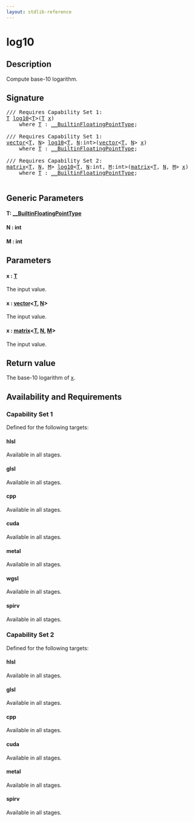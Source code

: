 ```yaml
---
layout: stdlib-reference
---
```


# log10

## Description

Compute base-10 logarithm.



## Signature 

<pre>
/// Requires Capability Set 1:
<a href="log10.md#typeparam-T" class="code_type">T</a> <a href="log10.md">log10</a>&lt;<a href="log10.md#typeparam-T" class="code_type">T</a>&gt;(<a href="log10.md#typeparam-T" class="code_type">T</a> <a href="log10.md#decl-x" class="code_param">x</a>)
    <span class='code_keyword'>where</span> <a href="log10.md#typeparam-T" class="code_type">T</a> : <a href="../interfaces/0_builtinfloatingpointtype-029hm/index.md" class="code_type">__BuiltinFloatingPointType</a>;

/// Requires Capability Set 1:
<a href="../types/vector/index.md" class="code_type">vector</a>&lt;<a href="log10.md#typeparam-T" class="code_type">T</a>, <a href="log10.md#decl-N" class="code_var">N</a>&gt; <a href="log10.md">log10</a>&lt;<a href="log10.md#typeparam-T" class="code_type">T</a>, <a href="log10.md#decl-N" class="code_var">N</a>:<span class="code_keyword">int</span>&gt;(<a href="../types/vector/index.md" class="code_type">vector</a>&lt;<a href="log10.md#typeparam-T" class="code_type">T</a>, <a href="log10.md#decl-N" class="code_var">N</a>&gt; <a href="log10.md#decl-x" class="code_param">x</a>)
    <span class='code_keyword'>where</span> <a href="log10.md#typeparam-T" class="code_type">T</a> : <a href="../interfaces/0_builtinfloatingpointtype-029hm/index.md" class="code_type">__BuiltinFloatingPointType</a>;

/// Requires Capability Set 2:
<a href="../types/matrix/index.md" class="code_type">matrix</a>&lt;<a href="log10.md#typeparam-T" class="code_type">T</a>, <a href="log10.md#decl-N" class="code_var">N</a>, <a href="log10.md#decl-M" class="code_var">M</a>&gt; <a href="log10.md">log10</a>&lt;<a href="log10.md#typeparam-T" class="code_type">T</a>, <a href="log10.md#decl-N" class="code_var">N</a>:<span class="code_keyword">int</span>, <a href="log10.md#decl-M" class="code_var">M</a>:<span class="code_keyword">int</span>&gt;(<a href="../types/matrix/index.md" class="code_type">matrix</a>&lt;<a href="log10.md#typeparam-T" class="code_type">T</a>, <a href="log10.md#decl-N" class="code_var">N</a>, <a href="log10.md#decl-M" class="code_var">M</a>&gt; <a href="log10.md#decl-x" class="code_param">x</a>)
    <span class='code_keyword'>where</span> <a href="log10.md#typeparam-T" class="code_type">T</a> : <a href="../interfaces/0_builtinfloatingpointtype-029hm/index.md" class="code_type">__BuiltinFloatingPointType</a>;

</pre>

## Generic Parameters

####  <a id="typeparam-T"></a>T: [\_\_BuiltinFloatingPointType](../interfaces/0_builtinfloatingpointtype-029hm/index.md)
####  <a id="decl-N"></a>N  : int
####  <a id="decl-M"></a>M  : int

## Parameters

####  <a id="decl-x"></a>x  : [T](log10.md#typeparam-T)
The input value.

####  <a id="decl-x"></a>x  : [vector](../types/vector/index.md)\<[T](../types/vector/index.md#typeparam-T), [N](../types/vector/index.md#decl-N)\>
The input value.

####  <a id="decl-x"></a>x  : [matrix](../types/matrix/index.md)\<[T](../types/matrix/t-0.md), [N](../types/matrix/index.md#decl-N), [M](../types/matrix/index.md#decl-M)\>
The input value.


## Return value
The base-10 logarithm of <span class='code'><a href="log10.md#decl-x" class="code_param">x</a></span>.


## Availability and Requirements

### Capability Set 1

Defined for the following targets:

#### hlsl
Available in all stages.

#### glsl
Available in all stages.

#### cpp
Available in all stages.

#### cuda
Available in all stages.

#### metal
Available in all stages.

#### wgsl
Available in all stages.

#### spirv
Available in all stages.


### Capability Set 2

Defined for the following targets:

#### hlsl
Available in all stages.

#### glsl
Available in all stages.

#### cpp
Available in all stages.

#### cuda
Available in all stages.

#### metal
Available in all stages.

#### spirv
Available in all stages.




<script>
// Fix .md links to .html when on ReadTheDocs
if (window.location.hostname.includes('readthedocs') || 
    window.location.hostname.includes('rtfd.io')) {
  document.addEventListener('DOMContentLoaded', function() {
    const links = document.querySelectorAll('a');
    links.forEach(link => {
      if (link.getAttribute('href') && link.getAttribute('href').endsWith('.md')) {
        link.href = link.href.replace(/\.md($|#|\?)/, '.html$1');
      }
    });
  });
}
</script>
